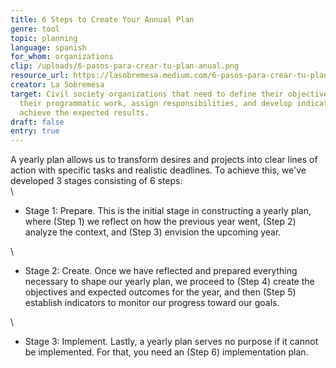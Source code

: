 ```yaml
---
title: 6 Steps to Create Your Annual Plan
genre: tool
topic: planning
language: spanish
for_whom: organizations
clip: /uploads/6-pasos-para-crear-tu-plan-anual.png
resource_url: https://lasobremesa.medium.com/6-pasos-para-crear-tu-plan-anual-210d0f62752f
creator: La Sobremesa
target: Civil society organizations that need to define their objectives, plan
  their programmatic work, assign responsibilities, and develop indicators to
  achieve the expected results.
draft: false
entry: true
---
```

<!--StartFragment-->

A yearly plan allows us to transform desires and projects into clear lines of action with specific tasks and realistic deadlines. To achieve this, we've developed 3 stages consisting of 6 steps:\
\
- Stage 1: Prepare. This is the initial stage in constructing a yearly plan, where (Step 1) we reflect on how the previous year went, (Step 2) analyze the context, and (Step 3) envision the upcoming year.

\
- Stage 2: Create. Once we have reflected and prepared everything necessary to shape our yearly plan, we proceed to (Step 4) create the objectives and expected outcomes for the year, and then (Step 5) establish indicators to monitor our progress toward our goals.

\
- Stage 3: Implement. Lastly, a yearly plan serves no purpose if it cannot be implemented. For that, you need an (Step 6) implementation plan.

<!--EndFragment-->